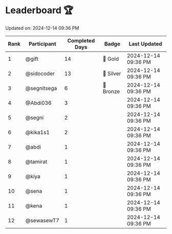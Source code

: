 # Leaderboard 🏆

Updated on: 2024-12-14 09:36 PM

| Rank | Participant       | Completed Days | Badge      | Last Updated         |
|------|-------------------|----------------|------------|----------------------|
| 1    | @gift             | 14             | 🏅 Gold     | 2024-12-14 09:36 PM |
| 2    | @sidocoder        | 13             | 🥈 Silver   | 2024-12-14 09:36 PM |
| 3    | @segnitsega       | 6              | 🥉 Bronze   | 2024-12-14 09:36 PM |
| 4    | @Abdi036          | 3              |            | 2024-12-14 09:36 PM |
| 5    | @segni            | 2              |            | 2024-12-14 09:36 PM |
| 6    | @kika1s1          | 2              |            | 2024-12-14 09:36 PM |
| 7    | @abdi             | 1              |            | 2024-12-14 09:36 PM |
| 8    | @tamirat          | 1              |            | 2024-12-14 09:36 PM |
| 9    | @kiya             | 1              |            | 2024-12-14 09:36 PM |
| 10   | @sena             | 1              |            | 2024-12-14 09:36 PM |
| 11   | @kena             | 1              |            | 2024-12-14 09:36 PM |
| 12   | @sewasewT7        | 1              |            | 2024-12-14 09:36 PM |
